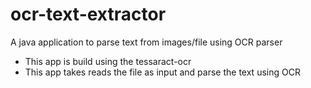 # ocr-text-extractor
A java application to parse text from images/file using OCR parser

* This app is build using the tessaract-ocr 
* This app takes reads the file as input and parse the text using OCR